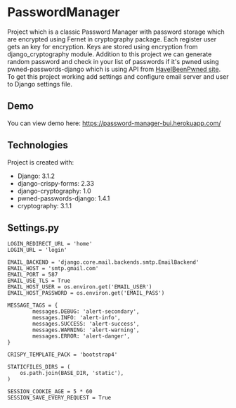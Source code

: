 # PasswordManager
Project which is a classic Password Manager with password storage which are encrypted using Fernet in cryptography package. Each register user gets an key for encryption. Keys are stored using encryption from django_cryptography module. Addition to this project we can generate random password and check in your list of passwords if it's pwned using pwned-passwords-django which is using API from [HaveIBeenPwned site](https://haveibeenpwned.com/API/v3). To get this project working add settings and configure email server and user to Django settings file.

## Demo
You can view demo here:
https://password-manager-bui.herokuapp.com/

## Technologies
Project is created with:
* Django: 3.1.2
* django-crispy-forms: 2.33
* django-cryptography: 1.0
* pwned-passwords-django: 1.4.1
* cryptography: 3.1.1

## Settings.py
```
LOGIN_REDIRECT_URL = 'home'
LOGIN_URL = 'login'

EMAIL_BACKEND = 'django.core.mail.backends.smtp.EmailBackend'
EMAIL_HOST = 'smtp.gmail.com'
EMAIL_PORT = 587
EMAIL_USE_TLS = True
EMAIL_HOST_USER = os.environ.get('EMAIL_USER')
EMAIL_HOST_PASSWORD = os.environ.get('EMAIL_PASS')

MESSAGE_TAGS = {
        messages.DEBUG: 'alert-secondary',
        messages.INFO: 'alert-info',
        messages.SUCCESS: 'alert-success',
        messages.WARNING: 'alert-warning',
        messages.ERROR: 'alert-danger',
}

CRISPY_TEMPLATE_PACK = 'bootstrap4'

STATICFILES_DIRS = (
    os.path.join(BASE_DIR, 'static'),
)

SESSION_COOKIE_AGE = 5 * 60
SESSION_SAVE_EVERY_REQUEST = True
```

